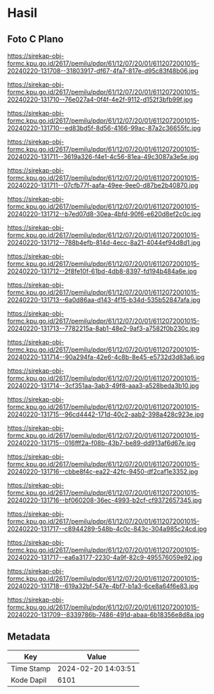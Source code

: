 # Hasil

## Foto C Plano

https://sirekap-obj-formc.kpu.go.id/2617/pemilu/pdpr/61/12/07/20/01/6112072001015-20240220-131708--31803917-df67-4fa7-817e-d95c83f48b06.jpg

https://sirekap-obj-formc.kpu.go.id/2617/pemilu/pdpr/61/12/07/20/01/6112072001015-20240220-131710--76e027a4-0f4f-4e2f-9112-d152f3bfb99f.jpg

https://sirekap-obj-formc.kpu.go.id/2617/pemilu/pdpr/61/12/07/20/01/6112072001015-20240220-131710--ed83bd5f-8d56-4166-99ac-87a2c36655fc.jpg

https://sirekap-obj-formc.kpu.go.id/2617/pemilu/pdpr/61/12/07/20/01/6112072001015-20240220-131711--3619a326-f4e1-4c56-81ea-49c3087a3e5e.jpg

https://sirekap-obj-formc.kpu.go.id/2617/pemilu/pdpr/61/12/07/20/01/6112072001015-20240220-131711--07cfb77f-aafa-49ee-9ee0-d87be2b40870.jpg

https://sirekap-obj-formc.kpu.go.id/2617/pemilu/pdpr/61/12/07/20/01/6112072001015-20240220-131712--b7ed07d8-30ea-4bfd-90f6-e620d8ef2c0c.jpg

https://sirekap-obj-formc.kpu.go.id/2617/pemilu/pdpr/61/12/07/20/01/6112072001015-20240220-131712--788b4efb-814d-4ecc-8a21-4044ef94d8d1.jpg

https://sirekap-obj-formc.kpu.go.id/2617/pemilu/pdpr/61/12/07/20/01/6112072001015-20240220-131712--2f8fe10f-61bd-4db8-8397-fd194b484a6e.jpg

https://sirekap-obj-formc.kpu.go.id/2617/pemilu/pdpr/61/12/07/20/01/6112072001015-20240220-131713--6a0d86aa-d143-4f15-b34d-535b52847afa.jpg

https://sirekap-obj-formc.kpu.go.id/2617/pemilu/pdpr/61/12/07/20/01/6112072001015-20240220-131713--7782215a-8ab1-48e2-9af3-a7582f0b230c.jpg

https://sirekap-obj-formc.kpu.go.id/2617/pemilu/pdpr/61/12/07/20/01/6112072001015-20240220-131714--90a294fa-42e6-4c8b-8e45-e5732d3d83a6.jpg

https://sirekap-obj-formc.kpu.go.id/2617/pemilu/pdpr/61/12/07/20/01/6112072001015-20240220-131714--3cf351aa-3ab3-49f8-aaa3-a528beda3b10.jpg

https://sirekap-obj-formc.kpu.go.id/2617/pemilu/pdpr/61/12/07/20/01/6112072001015-20240220-131715--96cd4442-171d-40c2-aab2-398a428c923e.jpg

https://sirekap-obj-formc.kpu.go.id/2617/pemilu/pdpr/61/12/07/20/01/6112072001015-20240220-131715--016fff2a-f08b-43b7-be89-dd913af6d67e.jpg

https://sirekap-obj-formc.kpu.go.id/2617/pemilu/pdpr/61/12/07/20/01/6112072001015-20240220-131716--cbbe8f4c-ea22-42fc-9450-df2caf1e3352.jpg

https://sirekap-obj-formc.kpu.go.id/2617/pemilu/pdpr/61/12/07/20/01/6112072001015-20240220-131716--bf060208-36ec-4993-b2cf-cf9372657345.jpg

https://sirekap-obj-formc.kpu.go.id/2617/pemilu/pdpr/61/12/07/20/01/6112072001015-20240220-131717--c8944289-548b-4c0c-843c-304a985c24cd.jpg

https://sirekap-obj-formc.kpu.go.id/2617/pemilu/pdpr/61/12/07/20/01/6112072001015-20240220-131717--ea6a3177-2230-4a9f-82c9-495576059e92.jpg

https://sirekap-obj-formc.kpu.go.id/2617/pemilu/pdpr/61/12/07/20/01/6112072001015-20240220-131718--619a32bf-547e-4bf7-b1a3-6ce8a64f6e83.jpg

https://sirekap-obj-formc.kpu.go.id/2617/pemilu/pdpr/61/12/07/20/01/6112072001015-20240220-131709--8339786b-7486-491d-abaa-6b18356e8d8a.jpg


## Metadata

| Key        | Value               |
| ---------- | ------------------- |
| Time Stamp | 2024-02-20 14:03:51 |
| Kode Dapil | 6101                |



